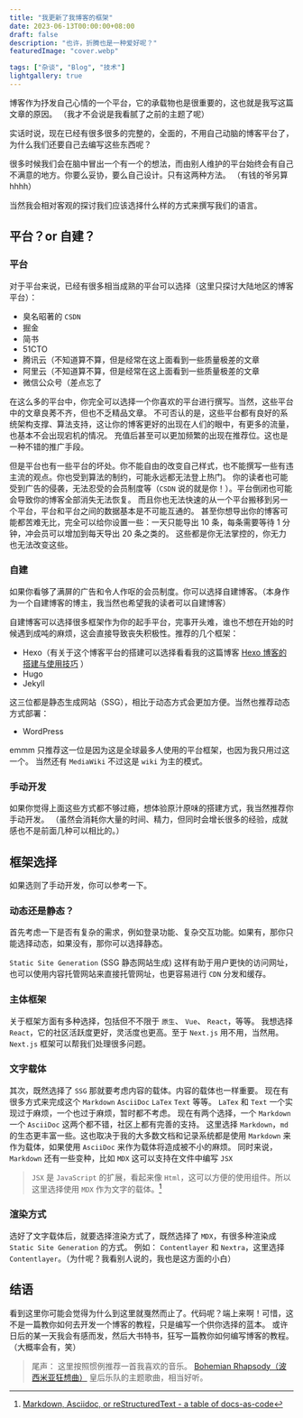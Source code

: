 ```yaml
---
title: "我更新了我博客的框架"
date: 2023-06-13T00:00:00+08:00
draft: false
description: "也许，折腾也是一种爱好呢？"
featuredImage: "cover.webp"

tags: ["杂谈", "Blog", "技术"]
lightgallery: true
---
```


<!--more-->

博客作为抒发自己心情的一个平台，它的承载物也是很重要的，这也就是我写这篇文章的原因。
（我才不会说是我看腻了之前的主题了呢）

实话时说，现在已经有很多很多的完整的，全面的，不用自己动脑的博客平台了，为什么我们还要自己去编写这些东西呢？

很多时候我们会在脑中冒出一个有一个的想法，而由别人维护的平台始终会有自己不满意的地方。你要么妥协，要么自己设计。只有这两种方法。
（有钱的爷另算 hhhh）

当然我会相对客观的探讨我们应该选择什么样的方式来撰写我们的语言。

## 平台？or 自建？

### 平台

对于平台来说，已经有很多相当成熟的平台可以选择（这里只探讨大陆地区的博客平台）：

* 臭名昭著的 `CSDN`
* 掘金
* 简书
* 51CTO
* 腾讯云（不知道算不算，但是经常在这上面看到一些质量极差的文章
* 阿里云（不知道算不算，但是经常在这上面看到一些质量极差的文章
* 微信公众号（差点忘了

在这么多的平台中，你完全可以选择一个你喜欢的平台进行撰写。当然，这些平台中的文章良莠不齐，但也不乏精品文章。
不可否认的是，这些平台都有良好的系统架构支撑、算法支持，这让你的博客更好的出现在人们的眼中，有更多的流量，也基本不会出现宕机的情况。
充值后甚至可以更加频繁的出现在推荐位。这也是一种不错的推广手段。

但是平台也有一些平台的坏处。你不能自由的改变自己样式，也不能撰写一些有违主流的观点。你也受到算法的制约，可能永远都无法登上热门。
你的读者也可能受到广告的侵袭，无法忍受的会员制度等（`CSDN` 说的就是你！）。平台倒闭也可能会导致你的博客全部消失无法恢复。
而且你也无法快速的从一个平台搬移到另一个平台，平台和平台之间的数据基本是不可能互通的。
甚至你想导出你的博客可能都苦难无比，完全可以给你设置一些：一天只能导出 10 条，每条需要等待 1 分钟，冲会员可以增加到每天导出
20 条之类的。
这些都是你无法掌控的，你无力也无法改变这些。

### 自建

如果你看够了满屏的广告和令人作呕的会员制度。你可以选择自建博客。（本身作为一个自建博客的博主，我当然也希望我的读者可以自建博客）

自建博客可以选择很多框架作为你的起手平台，完事开头难，谁也不想在开始的时候遇到成吨的麻烦，这会直接导致丧失积极性。推荐的几个框架：

* Hexo（有关于这个博客平台的搭建可以选择看看我的这篇博客 [Hexo 博客的搭建与使用技巧](../hexo-build-and-use) ）
* Hugo
* Jekyll

这三位都是静态生成网站（SSG），相比于动态方式会更加方便。当然也推荐动态方式部署：

* WordPress

emmm 只推荐这一位是因为这是全球最多人使用的平台框架，也因为我只用过这一个。
当然还有 `MediaWiki` 不过这是 `wiki` 为主的模式。

### 手动开发

如果你觉得上面这些方式都不够过瘾，想体验原汁原味的搭建方式，我当然推荐你手动开发。
（虽然会消耗你大量的时间、精力，但同时会增长很多的经验，成就感也不是前面几种可以相比的。）

## 框架选择

如果选则了手动开发，你可以参考一下。

### 动态还是静态？

首先考虑一下是否有复杂的需求，例如登录功能、复杂交互功能。如果有，那你只能选择动态，如果没有，那你可以选择静态。

`Static Site Generation` (SSG 静态网站生成) 这样有助于用户更快的访问网址，
也可以使用内容托管网站来直接托管网址，也更容易进行 `CDN` 分发和缓存。

### 主体框架

关于框架方面有多种选择，包括但不不限于 `原生`、 `Vue`、 `React`，等等。
我想选择 `React`，它的社区活跃度更好，灵活度也更高。至于 `Next.js` 用不用，当然用。 `Next.js` 框架可以帮我们处理很多问题。

### 文字载体

其次，既然选择了 `SSG` 那就要考虑内容的载体。内容的载体也一样重要。
现在有很多方式来完成这个 `Markdown` `AsciiDoc` `LaTex` `Text` 等等。
`LaTex` 和 `Text` 一个实现过于麻烦，一个也过于麻烦，暂时都不考虑。
现在有两个选择，一个 `Markdown` 一个 `AsciiDoc` 这两个都不错，社区上都有完善的支持。
这里选择 `Markdown`，`md` 的生态更丰富一些。这也取决于我的大多数文档和记录系统都是使用
`Markdown` 来作为载体，如果使用 `AsciiDoc` 来作为载体将造成被不小的麻烦。
同时来说， `Markdown` 还有一些变种，比如 `MDX` 这可以支持在文件中编写 `JSX`

> `JSX` 是 `JavaScript` 的扩展，看起来像 `Html`，这可以方便的使用组件。所以这里选择使用 `MDX` 作为文字的载体。[^1]

### 渲染方式

选好了文字载体后，就要选择渲染方式了，既然选择了 `MDX`，有很多种渲染成 `Static Site Generation` 的方式。
例如： `Contentlayer` 和  `Nextra`，这里选择 `Contentlayer`。（为什呢？我看别人说的，我也是这方面的小白）

## 结语

看到这里你可能会觉得为什么到这里就戛然而止了。代码呢？端上来啊！可惜，这不是一篇教你如何去开发一个博客的教程，只是编写一个供你选择的蓝本。
或许日后的某一天我会有感而发，然后大书特书，狂写一篇教你如何编写博客的教程。（大概率会有，笑）

> 尾声：
> 这里按照惯例推荐一首我喜欢的音乐。
> [Bohemian Rhapsody（波西米亚狂想曲）](https://www.youtube.com/watch?v=fJ9rUzIMcZQ)
> 皇后乐队的主题歌曲，相当好听。

[^1]: [Markdown, Asciidoc, or reStructuredText - a table of docs-as-code](https://www.dewanahmed.com/markdown-asciidoc-restructuredtext/)  
